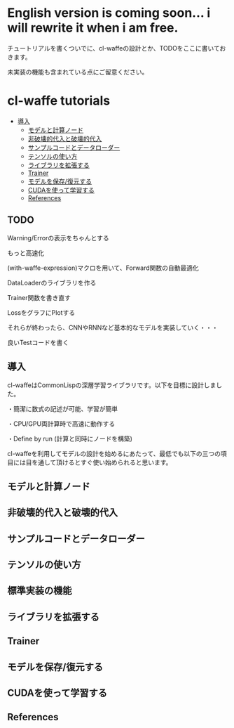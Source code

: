 
# English version is coming soon... i will rewrite it when i am free.

チュートリアルを書くついでに、cl-waffeの設計とか、TODOをここに書いておきます。

未実装の機能も含まれている点にご留意ください。

# cl-waffe tutorials

- [導入](#導入)
  - [モデルと計算ノード](#モデルと計算ノード)
  - [非破壊的代入と破壊的代入](#非破壊的代入と破壊的代入)
  - [サンプルコードとデータローダー](#サンプルコードとデータローダー)
  - [テンソルの使い方](#テンソルの使い方)
  - [ライブラリを拡張する](#ライブラリを拡張する)
  - [Trainer](#Trainer)
  - [モデルを保存/復元する](#モデルを保存/復元する)
  - [CUDAを使って学習する](#CUDAを使って学習する)
  - [References](#References)

## TODO

Warning/Errorの表示をちゃんとする

もっと高速化

(with-waffe-expression)マクロを用いて、Forward関数の自動最適化

DataLoaderのライブラリを作る

Trainer関数を書き直す

LossをグラフにPlotする

それらが終わったら、CNNやRNNなど基本的なモデルを実装していく・・・

良いTestコードを書く

## 導入

cl-waffeはCommonLispの深層学習ライブラリです。以下を目標に設計しました。

・簡潔に数式の記述が可能、学習が簡単

・CPU/GPU両計算時で高速に動作する

・Define by run (計算と同時にノードを構築)

cl-waffeを利用してモデルの設計を始めるにあたって、最低でも以下の三つの項目には目を通して頂けるとすぐ使い始められると思います。

## モデルと計算ノード

## 非破壊的代入と破壊的代入

## サンプルコードとデータローダー

## テンソルの使い方

## 標準実装の機能

## ライブラリを拡張する

## Trainer

## モデルを保存/復元する

## CUDAを使って学習する

## References
